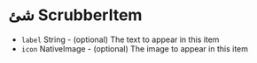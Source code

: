 # شئ ScrubberItem

* `label` String - (optional) The text to appear in this item
* `icon` NativeImage - (optional) The image to appear in this item